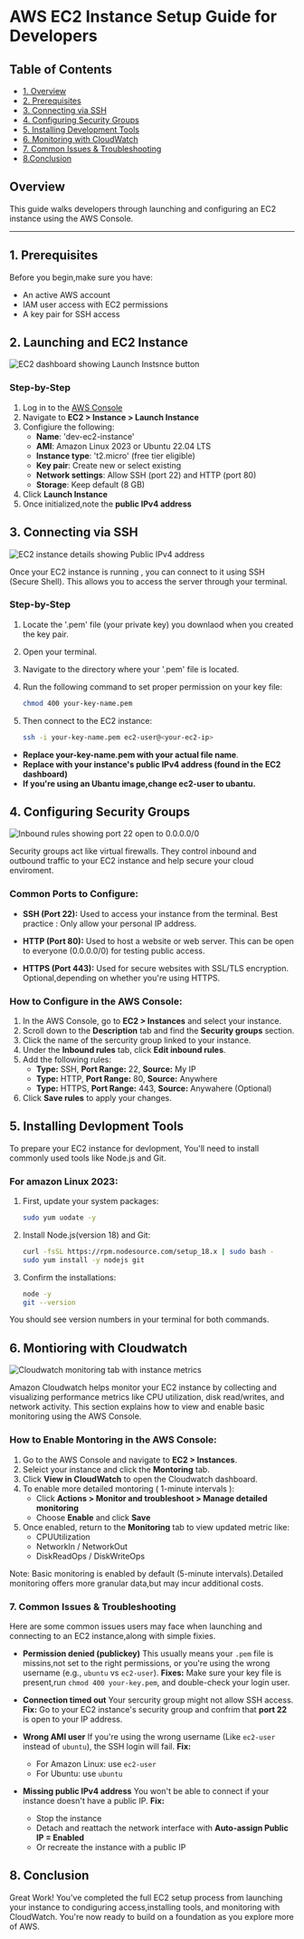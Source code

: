 # AWS EC2 Instance Setup Guide for Developers

## Table of Contents

- [1. Overview](#overview)
- [2. Prerequisites](#1-prerequisites)
- [3. Connecting via SSH](#3-connecting-via-ssh)
- [4. Configuring Security Groups](#4-configuring-security-groups)
- [5. Installing Development Tools](#5-installing-devlopment-tools)
- [6. Monitoring with CloudWatch](#6-montioring-with-cloudwatch)
- [7. Common Issues & Troubleshooting](#7-common-issues--troubleshooting)
- [8.Conclusion](#8-conclusion)
  
## Overview
This guide walks developers through launching and configuring an EC2 instance using the AWS Console.
___
## 1. Prerequisites

Before you begin,make sure you have:
- An active AWS account
- IAM user access with EC2 permissions
- A key pair for SSH access

## 2. Launching and EC2 Instance 

![EC2 dashboard showing Launch Instsnce button](ec2-launch-instance.png)

### Step-by-Step

1. Log in to the [AWS Console](Https://console.aws.amazon.com/)
2. Navigate to **EC2 > Instance > Launch Instance**
3. Configiure the following:
   - **Name**: 'dev-ec2-instance'
   - **AMI**: Amazon Linux 2023 or Ubuntu 22.04 LTS 
   - **Instance type**: 't2.micro' (free tier eligible)
   - **Key pair**: Create new or select existing
   - **Network settings**: Allow SSH (port 22) and HTTP (port 80)
   - **Storage**: Keep default (8 GB)
4. Click **Launch Instance**
5. Once initialized,note the **public IPv4 address**

## 3. Connecting via SSH

![EC2 instance details showing Public IPv4 address](ec2-instance-details.png)

Once your EC2 instance is running , you can connect to it using SSH (Secure Shell). This allows you to access the server through your terminal.

### Step-by-Step

1. Locate the '.pem' file (your private key) you downlaod when you created the key pair.
2. Open your terminal.
3. Navigate to the directory where your '.pem' file is located.
4. Run the following command to set proper permission on your key file:

   ```bash
   chmod 400 your-key-name.pem
   
5. Then connect to the EC2 instance:
   
   ```bash
   ssh -i your-key-name.pem ec2-user@<your-ec2-ip>

- **Replace your-key-name.pem with your actual file name**.
- **Replace<your-ec2-ip> with your instance's public IPv4 address (found in the EC2 dashboard)**
- **If you're using an Ubantu image,change ec2-user to ubantu.**

## 4. Configuring Security Groups

![Inbound rules showing port 22 open to 0.0.0.0/0](security-group-inbound-rules.png)

Security groups act like virtual firewalls. They control inbound and outbound traffic to your EC2 instance and help secure your cloud enviroment.

### Common Ports to Configure:

- **SSH (Port 22):** Used to access your instance from the terminal.
  Best practice : Only allow your personal IP address.
 
- **HTTP (Port 80):** Used to host a website or web server.
  This can be open to everyone (0.0.0.0/0) for testing public access.

- **HTTPS (Port 443):** Used for secure websites with SSL/TLS encryption.
  Optional,depending on whether you're using HTTPS.

### How to Configure in the AWS Console:

1. In the AWS Console, go to **EC2 > Instances** and select your instance.
2. Scroll down to the **Description** tab and find the **Security groups** section.
3. Click the name of the sercurity group linked to your instance.
4. Under the **Inbound rules** tab, click **Edit inbound rules**.
5. Add the following rules:
   - **Type:** SSH, **Port Range:** 22, **Source:** My IP
   - **Type:** HTTP, **Port Range:** 80, **Source:** Anywhere
   - **Type:** HTTPS, **Port Range:** 443, **Source:** Anywahere (Optional)
6. Click **Save rules** to apply your changes.

## 5. Installing Devlopment Tools

To prepare your EC2 instance for devlopment, You'll need to install commonly used tools like Node.js and Git.

### For amazon Linux 2023:

1. First, update your system packages:

   ```bash
   sudo yum uodate -y

2. Install Node.js(version 18) and Git:
   ```bash
   curl -fsSL https://rpm.nodesource.com/setup_18.x | sudo bash -
   sudo yum install -y nodejs git

3. Confirm the installations:
   ```bash
   node -y
   git --version
   
You should see version numbers in your terminal for both commands.

## 6. Montioring with Cloudwatch

![Cloudwatch monitoring tab with instance metrics](cloudwatch-monitoring.png)

Amazon Cloudwatch helps monitor your EC2 instance by collecting and visualizing performance metrics like CPU utilization, disk read/writes, and network activity. This section explains how to view and enable basic monitoring using the AWS Console.

### How to Enable Montoring in the AWS Console:

1. Go to the AWS Console and navigate to **EC2 > Instances**.
2. Seleict your instance and click the **Montoring** tab.
3. Click **View in CloudWatch** to open the Cloudwatch dashboard.
4. To enable more detailed montoring ( 1-minute intervals ):
   - Click **Actions > Monitor and troubleshoot > Manage detailed monitoring**
   - Choose **Enable** and click **Save**
5. Once enabled, return to the **Monitoring** tab to view updated metric like:
   - CPUUtilization
   - NetworkIn / NetworkOut
   - DiskReadOps / DiskWriteOps
  
Note: Basic monitoring is enabled by default (5-minute intervals).Detailed monitoring offers more granular data,but may incur additional costs.
     
### 7. Common Issues & Troubleshooting

Here are some common issues users may face when launching and connecting to an EC2 instance,along with simple fixies.

- **Permission denied (publickey)**
  This usually means your `.pem` file is missins,not set to the right permissions, or you're using the wrong username   (e.g., `ubuntu` vs `ec2-user`).
**Fixes:** Make sure your key file is present,run `chmod 400 your-key.pem`, and double-check your login user.

- **Connection timed out**
  Your sercurity group might not allow SSH access.
  **Fix:** Go to your EC2 instance's security group and confrim that **port 22** is open to your IP address.

- **Wrong AMI user**
  If you're using the wrong username (Like `ec2-user` instead of `ubuntu`), the SSH login will fail.
  **Fix:**
  - For Amazon Linux: use `ec2-user`
  - For Ubuntu: use `ubuntu`

- **Missing public IPv4 address**
  You won't be able to connect if your instance doesn't have a public IP.
  **Fix:**
  - Stop the instance
  - Detach and reattach the network interface with **Auto-assign Public IP = Enabled**
  - Or recreate the instance with a public IP
 
## 8. Conclusion
Great Work! You've completed the full EC2 setup process from launching your instance to condiguring access,installing tools, and monitoring with CloudWatch. You're now ready to build on a foundation as you explore more of AWS.
   

  
 
  


